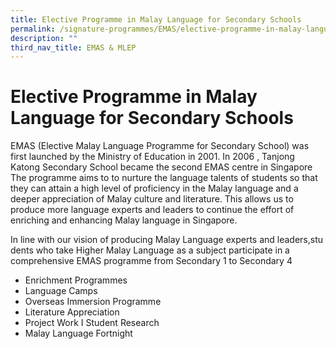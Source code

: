 ```yaml
---
title: Elective Programme in Malay Language for Secondary Schools
permalink: /signature-programmes/EMAS/elective-programme-in-malay-language-for-secondary-schools/
description: ""
third_nav_title: EMAS & MLEP
---
```


# Elective Programme in Malay Language for Secondary Schools

EMAS (Elective Malay Language Programme for Secondary School) was first launched by the Ministry of Education in 2001. In 2006 , Tanjong Katong Secondary School became the second EMAS centre in Singapore The programme aims to to nurture the language talents of students so that they can attain a high level of proficiency in the Malay language and a deeper appreciation of Malay culture and literature. This allows us to produce more language experts and leaders to continue the effort of enriching and enhancing Malay language in Singapore.

In line with our vision of producing Malay Language experts and leaders,students who take Higher Malay Language as a subject participate in a comprehensive EMAS programme from Secondary 1 to Secondary 4

*   Enrichment Programmes
*   Language Camps
*   Overseas Immersion Programme
*   Literature Appreciation
*   Project Work I Student Research
*   Malay Language Fortnight